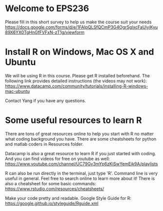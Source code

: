 # Welcome to EPS236

Please fill in this short survey to help us make the course suit your needs
https://docs.google.com/forms/d/e/1FAIpQLSfQCmP3G4OgrSglxcFaUiyiKyu89X6YX0TgHnGfFVFxN-zT1g/viewform


# Install R on Windows, Mac OS X and Ubuntu

We will be using R in this course. Please get R installed beforehand. The following link provides detailed instructions (the videos may not work): https://www.datacamp.com/community/tutorials/installing-R-windows-mac-ubuntu

Contact Yang if you have any questions. 


# Some useful resources to learn R

There are tons of great resources online to help you start with R no matter what coding background you have. There are some cheatsheets for python and matlab coders in Resources folder.

Datacamp is also a great resource to learn R if you just started with coding. And you can find videos for free on youtube as well: https://www.youtube.com/channel/UC79Gv3mYp6zKiSwYemEik9A/playlists

R can also be run directly in the terminal, just type 'R'. Command line is very useful in general. Feel free to search online to learn more about it! There is also a cheatsheet for some basic commands: https://www.rstudio.com/resources/cheatsheets/

Make your code pretty and readable. Google Style Guide for R: https://google.github.io/styleguide/Rguide.xml
